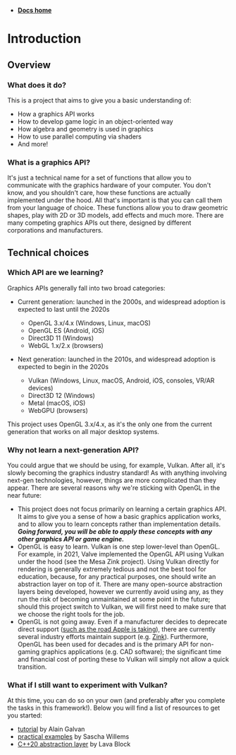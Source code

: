-   **[Docs home](../home.md)**

# Introduction

## Overview

### What does it do?

This is a project that aims to give you a basic understanding of:

-   How a graphics API works
-   How to develop game logic in an object-oriented way
-   How algebra and geometry is used in graphics
-   How to use parallel computing via shaders
-   And more!


### What is a graphics API?

It's just a technical name for a set of functions that allow you to communicate with the graphics hardware of your computer. You don't know, and you shouldn't care, how these functions are actually implemented under the hood. All that's important is that you can call them from your language of choice. These functions allow you to draw geometric shapes, play with 2D or 3D models, add effects and much more. There are many competing graphics APIs out there, designed by different corporations and manufacturers.


## Technical choices

### Which API are we learning?

Graphics APIs generally fall into two broad categories:

-   Current generation: launched in the 2000s, and widespread adoption is expected to last until the 2020s
    -   OpenGL 3.x/4.x (Windows, Linux, macOS)
    -   OpenGL ES (Android, iOS)
    -   Direct3D 11 (Windows)
    -   WebGL 1.x/2.x (browsers)

-   Next generation: launched in the 2010s, and widespread adoption is expected to begin in the 2020s
    -   Vulkan (Windows, Linux, macOS, Android, iOS, consoles, VR/AR devices)
    -   Direct3D 12 (Windows)
    -   Metal (macOS, iOS)
    -   WebGPU (browsers)

This project uses OpenGL 3.x/4.x, as it's the only one from the current generation that works on all major desktop systems.


### Why not learn a next-generation API?

You could argue that we should be using, for example, Vulkan. After all, it's slowly becoming the graphics industry standard! As with anything involving next-gen technologies, however, things are more complicated than they appear. There are several reasons why we're sticking with OpenGL in the near future:

-   This project does not focus primarily on learning a certain graphics API. It aims to give you a sense of how a basic graphics application works, and to allow you to learn concepts rather than implementation details. ***Going forward, you will be able to apply these concepts with any other graphics API or game engine.***
-   OpenGL is easy to learn. Vulkan is one step lower-level than OpenGL. For example, in 2021, Valve implemented the OpenGL API using Vulkan under the hood (see the Mesa Zink project). Using Vulkan directly for rendering is generally extremely tedious and not the best tool for education, because, for any practical purposes, one should write an abstraction layer on top of it. There are many open-source abstraction layers being developed, however we currently avoid using any, as they run the risk of becoming unmaintained at some point in the future; should this project switch to Vulkan, we will first need to make sure that we choose the right tools for the job.
-   OpenGL is not going away. Even if a manufacturer decides to deprecate direct support ([such as the road Apple is taking][ref-apple-twitter]), there are currently several industry efforts maintain support (e.g. [Zink][ref-zink-article]). Furthermore, OpenGL has been used for decades and is the primary API for non-gaming graphics applications (e.g. CAD software); the significant time and financial cost of porting these to Vulkan will simply not allow a quick transition.


### What if I still want to experiment with Vulkan?

At this time, you can do so on your own (and preferably after you complete the tasks in this framework!). Below you will find a list of resources to get you started:

- [tutorial](https://github.com/alaingalvan/vulkan-seed) by Alain Galvan
- [practical examples](https://github.com/SaschaWillems/Vulkan) by Sascha Willems
- [C++20 abstraction layer](https://github.com/liblava/liblava) by Lava Block


[ref-zink-article]:         https://www.gamingonlinux.com/2020/11/valve-funds-open-source-developer-to-work-on-zink-the-opengl-on-vulkan-driver
[ref-apple-twitter]:        https://twitter.com/colincornaby/status/1275153748348682240
